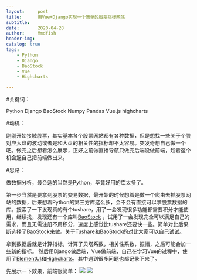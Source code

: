 ```yaml
---
layout:     post
title:      用Vue+Django实现一个简单的股票指标网站
subtitle:   
date:       2020-04-28
author:     Mmdfish
header-img: 
catalog: true
tags:
    - Python
    - Django
    - BaoStock
    - Vue
    - Highcharts

---
```


#关键词：

Python Django BaoStock Numpy Pandas
Vue.js highcharts

#动机：

刚刚开始接触股票，其实基本各个股票网站都有各种数据，但是想找一些关于个股对应大盘的波动或者是和大盘的相关性的指标却不太容易。突发奇想自己做一个吧。做完之后想着怎么展示，正好之前做直播导航只做完后端没做前端，趁着这个机会逼自己把前端做出来。

#思路：

做数据分析，最合适的当然是Python，毕竟好用的库太多了。

第一步当然是要拿到股票的交易数据，最开始的时候想着是做一个爬虫去抓股票网站的数据，后来想着Python的第三方库这么多，会不会有直接可以拿股票数据的库。搜索了一下发现真的有个tushare，用了一会发现很多功能都需要积分才能使用，继续找，发现还有一个库叫[BaoStock](http://baostock.com/baostock/index.php/)
，试用了一会发现完全可以满足自己的需求，而且无需注册不用积分，速度上感觉比tushare还要快一些。简单对比后果断选择了BaoStock来做。关于Tushare和BaoStock的对比大家可以自己试试。

拿到数据后就是计算指标，计算了贝塔系数，相关性系数，振幅，之后可能会加一些新的指标。
然后用Django做后端，Vue做前端，自己在学习Vue的过程中，使用了[ElementUI](https://element.eleme.cn/#/zh-CN/)和[Highcharts](https://www.highcharts.com.cn/)，其中遇到很多问题也都记录下来了。

先展示一下效果，前端很简单：
![](https://upload-images.jianshu.io/upload_images/18184331-882bbf5b94a82f5b.png?imageMogr2/auto-orient/strip%7CimageView2/2/w/1240)
![](https://upload-images.jianshu.io/upload_images/18184331-66067b8238802e1a.png?imageMogr2/auto-orient/strip%7CimageView2/2/w/1240)

